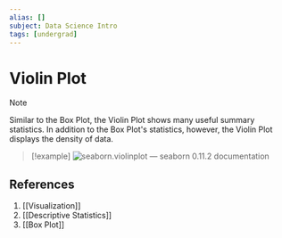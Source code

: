 ```yaml
---
alias: []
subject: Data Science Intro
tags: [undergrad]
---
```

# Violin Plot

> [!note]
> Similar to the Box Plot, the Violin Plot shows many useful summary statistics. In addition to the Box Plot's statistics, however, the Violin Plot displays the density of data.

> [!example]
> ![seaborn.violinplot — seaborn 0.11.2 documentation](https://seaborn.pydata.org/_images/seaborn-violinplot-14.png)

## References
1. [[Visualization]]
2. [[Descriptive Statistics]]
3. [[Box Plot]]